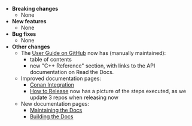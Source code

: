 <!-- See the [v.x.y.z milestone](https://github.com/approvals/ApprovalTests.cpp/milestone/__MILESTONE_NUMBER__?closed=1) for the full list of changes. -->

* **Breaking changes**
    * None
* **New features**
    * None
* **Bug fixes**
    * None
* **Other changes**
    * The [User Guide on GitHub](https://github.com/approvals/ApprovalTests.cpp/blob/master/doc/README.md#top) now has (manually maintained):
        * table of contents
        * new "C++ Reference" section, with links to the API documentation on Read the Docs.
    * Improved documentation pages:
        * [Conan Integration](/doc/ConanIntegration.md#top)
        * [How to Release](https://github.com/approvals/ApprovalTests.cpp/blob/master/build/HowToRelease.md#top) now has a picture of the steps executed, as we update 3 repos when releasing now
    * New documentation pages:
        * [Maintaining the Docs](/doc/MaintainingDocumentation.md#top)
        * [Building the Docs](/doc/BuildingDocumentation.md#top)
